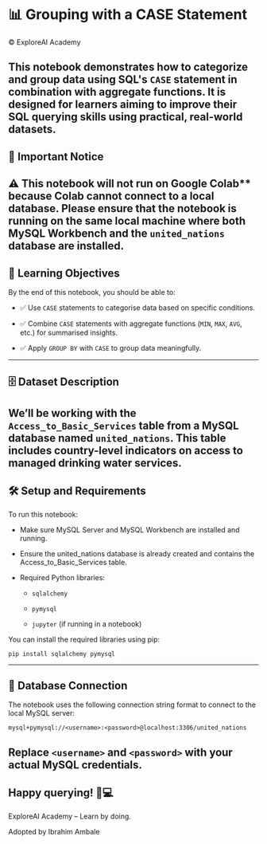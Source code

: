 # 📊 Grouping with a CASE Statement
© ExploreAI Academy

This notebook demonstrates how to categorize and group data using SQL's `CASE` statement in combination with aggregate functions. It is designed for learners aiming to improve their SQL querying skills using practical, real-world datasets.
---
## 🚧 Important Notice
⚠️ This notebook will not run on Google Colab** because Colab cannot connect to a local database.
Please ensure that the notebook is running on the **same local machine** where both **MySQL Workbench** and the `united_nations` **database** are installed.
---
## 🎯 Learning Objectives
By the end of this notebook, you should be able to:

- ✅ Use `CASE` statements to categorise data based on specific conditions.

- ✅ Combine `CASE` statements with aggregate functions (`MIN`, `MAX`, `AVG`, etc.) for summarised insights.

- ✅ Apply `GROUP BY` with `CASE` to group data meaningfully.
---
## 🗄️ Dataset Description
We’ll be working with the `Access_to_Basic_Services` table from a MySQL database named `united_nations`.
This table includes country-level indicators on access to managed drinking water services.
---
## 🛠️ Setup and Requirements
To run this notebook:

- Make sure MySQL Server and MySQL Workbench are installed and running.

- Ensure the united_nations database is already created and contains the Access_to_Basic_Services table.

- Required Python libraries:

  - `sqlalchemy`
  
  - `pymysql`
  
  - `jupyter` (if running in a notebook)

You can install the required libraries using pip:
```
pip install sqlalchemy pymysql
```
---
## 📡 Database Connection
The notebook uses the following connection string format to connect to the local MySQL server:
```
mysql+pymysql://<username>:<password>@localhost:3306/united_nations
```
Replace `<username>` and `<password>` with your actual MySQL credentials.
---
## Happy querying! 🧠💻
ExploreAI Academy – Learn by doing.

Adopted by Ibrahim Ambale





